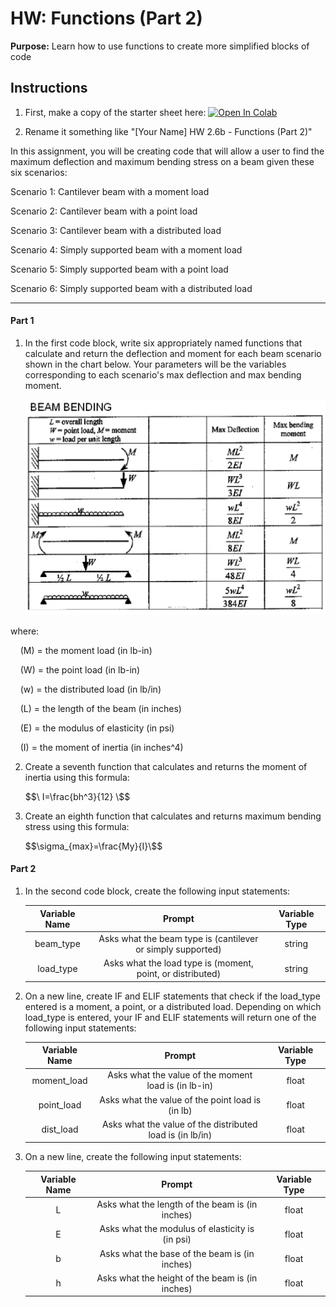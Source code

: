 #  HW: Functions (Part 2)

**Purpose:** Learn how to use functions to create more simplified blocks of code

##  Instructions
1. First, make a copy of the starter sheet here: <a href="https://colab.research.google.com/github/byu-cce270/content/blob/main/docs/unit2/06b_functions/functions2_hw.ipynb" target="_blank"><img src="https://colab.research.google.com/assets/colab-badge.svg" alt="Open In Colab"/></a>

2. Rename it something like "[Your Name] HW 2.6b - Functions (Part 2)"

In this assignment, you will be creating code that will allow a user to find the maximum deflection and maximum bending stress on a beam given these six scenarios:

Scenario 1: Cantilever beam with a moment load

Scenario 2: Cantilever beam with a point load

Scenario 3: Cantilever beam with a distributed load

Scenario 4: Simply supported beam with a moment load

Scenario 5: Simply supported beam with a point load

Scenario 6: Simply supported beam with a distributed load

---

#### Part 1

1. In the first code block, write six appropriately named functions that calculate and return the deflection and moment for each beam scenario shown in the chart below. Your parameters will be the variables corresponding to each scenario's max deflection and max bending moment.

    ![beamchart.png](images/beamchart.png)

where:

&nbsp;&nbsp;&nbsp;&nbsp;\(M\) = the moment load (in lb-in)

&nbsp;&nbsp;&nbsp;&nbsp;\(W\) = the point load (in lb-in)

&nbsp;&nbsp;&nbsp;&nbsp;\(w\) = the distributed load (in lb/in)

&nbsp;&nbsp;&nbsp;&nbsp;\(L\) = the length of the beam (in inches)

&nbsp;&nbsp;&nbsp;&nbsp;\(E\) = the modulus of elasticity (in psi)
   
&nbsp;&nbsp;&nbsp;&nbsp;\(I\) = the moment of inertia (in inches^4)

2. Create a seventh function that calculates and returns the moment of inertia using this formula:

    $$\ I=\frac{bh^3}{12} \$$

3. Create an eighth function that calculates and returns maximum bending stress using this formula:

     $$\sigma_{max}=\frac{My}{I}\$$

#### Part 2

1. In the second code block, create the following input statements:

   | Variable Name |                            Prompt                           | Variable Type |
   |:-------------:|:-----------------------------------------------------------:|:-------------:|
   |   beam_type   | Asks what the beam type is (cantilever or simply supported) |    string     |
   |   load_type   | Asks what the load type is (moment, point, or distributed)  |    string     |

2. On a new line, create IF and ELIF statements that check if the load_type entered is a moment, a point, or a distributed load. Depending on which load_type is entered, your IF and ELIF statements will return one of the following input statements:

   | Variable Name |                            Prompt                           | Variable Type |
   |:-------------:|:-----------------------------------------------------------:|:-------------:|
   |  moment_load  |    Asks what the value of the moment load is (in lb-in)     |     float     |
   |   point_load  |      Asks what the value of the point load is (in lb)       |     float     |
   |   dist_load   |  Asks what the value of the distributed load is (in lb/in)  |     float     |

3. On a new line, create the following input statements:

   | Variable Name |                            Prompt                           | Variable Type |
   |:-------------:|:-----------------------------------------------------------:|:-------------:|
   |       L       |        Asks what the length of the beam is (in inches)      |     float     |
   |       E       |        Asks what the modulus of elasticity is (in psi)      |     float     |
   |       b       |         Asks what the base of the beam is (in inches)       |     float     |
   |       h       |        Asks what the height of the beam is (in inches)      |     float     |
   

